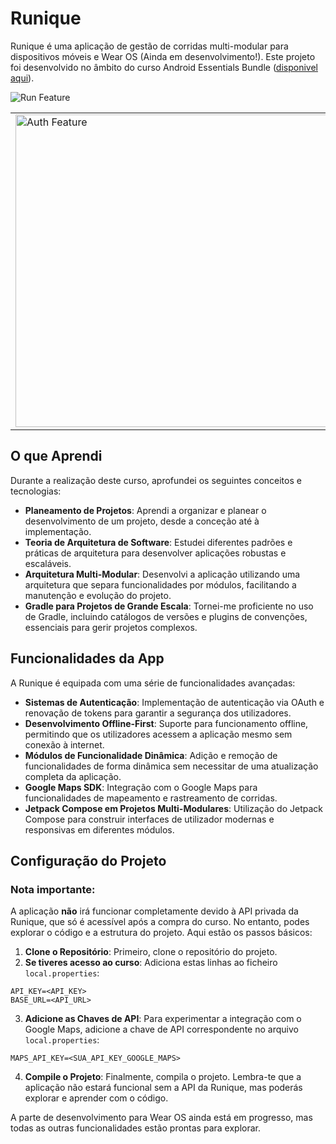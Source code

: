 # Runique

Runique é uma aplicação de gestão de corridas multi-modular para dispositivos móveis e Wear OS (Ainda em desenvolvimento!). Este projeto foi desenvolvido no âmbito do curso Android Essentials Bundle  ([disponivel aqui](https://pl-coding.com/android-essentials-bundle?utm_source=github&utm_medium=readme&utm_campaign=readme_link&utm_id=essentials)).

![Run Feature](https://pl-coding.com/wp-content/uploads/2024/04/run-feature.png)
<table>
  <tr>
    <td>
      <img src="https://pl-coding.com/wp-content/uploads/2024/04/auth-feature.png" alt="Auth Feature" width="500"/>
    </td>
    <td>
      <img src="https://pl-coding.com/wp-content/uploads/2024/04/phone-watch-mockup.png" alt="Phone Watch Mockup" width="300"/>
    </td>
  </tr>
</table>

## O que Aprendi

Durante a realização deste curso, aprofundei os seguintes conceitos e tecnologias:
- **Planeamento de Projetos**: Aprendi a organizar e planear o desenvolvimento de um projeto, desde a conceção até à implementação.
- **Teoria de Arquitetura de Software**: Estudei diferentes padrões e práticas de arquitetura para desenvolver aplicações robustas e escaláveis.
- **Arquitetura Multi-Modular**: Desenvolvi a aplicação utilizando uma arquitetura que separa funcionalidades por módulos, facilitando a manutenção e evolução do projeto.
- **Gradle para Projetos de Grande Escala**: Tornei-me proficiente no uso de Gradle, incluindo catálogos de versões e plugins de convenções, essenciais para gerir projetos complexos.

## Funcionalidades da App

A Runique é equipada com uma série de funcionalidades avançadas:
- **Sistemas de Autenticação**: Implementação de autenticação via OAuth e renovação de tokens para garantir a segurança dos utilizadores.
- **Desenvolvimento Offline-First**: Suporte para funcionamento offline, permitindo que os utilizadores acessem a aplicação mesmo sem conexão à internet.
- **Módulos de Funcionalidade Dinâmica**: Adição e remoção de funcionalidades de forma dinâmica sem necessitar de uma atualização completa da aplicação.
- **Google Maps SDK**: Integração com o Google Maps para funcionalidades de mapeamento e rastreamento de corridas.
- **Jetpack Compose em Projetos Multi-Modulares**: Utilização do Jetpack Compose para construir interfaces de utilizador modernas e responsivas em diferentes módulos.

## Configuração do Projeto

### **Nota importante:** 
A aplicação **não** irá funcionar completamente devido à API privada da Runique, que só é acessível após a compra do curso. 
No entanto, podes explorar o código e a estrutura do projeto. Aqui estão os passos básicos:

1. **Clone o Repositório**: Primeiro, clone o repositório do projeto.
2. **Se tiveres acesso ao curso**: Adiciona estas linhas ao ficheiro `local.properties`:
```
API_KEY=<API_KEY>
BASE_URL=<API_URL>
```
3. **Adicione as Chaves de API**: Para experimentar a integração com o Google Maps, adicione a chave de API correspondente no arquivo `local.properties`:
```
MAPS_API_KEY=<SUA_API_KEY_GOOGLE_MAPS>
```
4. **Compile o Projeto**: Finalmente, compila o projeto. Lembra-te que a aplicação não estará funcional sem a API da Runique, mas poderás explorar e aprender com o código.

A parte de desenvolvimento para Wear OS ainda está em progresso, mas todas as outras funcionalidades estão prontas para explorar.
